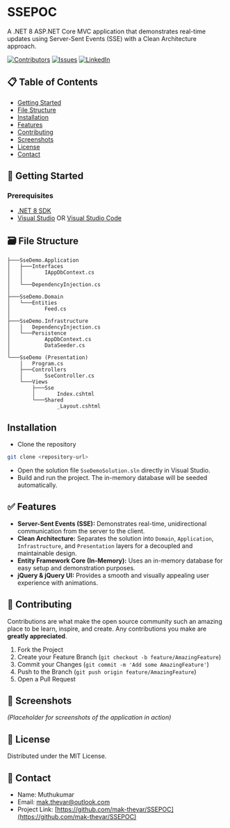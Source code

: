 # SSEPOC

A .NET 8 ASP.NET Core MVC application that demonstrates real-time updates using Server-Sent Events (SSE) with a Clean Architecture approach.

[![Contributors][contributors-shield]][contributors-url]
[![Issues][issues-shield]][issues-url]
[![LinkedIn][linkedin-shield]][linkedin-url]

## 📋 Table of Contents
* [Getting Started](#-getting-started)
* [File Structure](#-file-structure)
* [Installation](#installation)
* [Features](#-features)
* [Contributing](#-contributing)
* [Screenshots](#-screenshots)
* [License](#-license)
* [Contact](#-contact)

## 🏁 Getting Started
### Prerequisites
- [.NET 8 SDK](https://dotnet.microsoft.com/download/dotnet/8.0)
- [Visual Studio](https://visualstudio.microsoft.com/) OR [Visual Studio Code](https://code.visualstudio.com/)

## 🗃️ File Structure
```
├───SseDemo.Application
│   ├───Interfaces
│   │       IAppDbContext.cs
│   │
│   └───DependencyInjection.cs
│
├───SseDemo.Domain
│   └───Entities
│           Feed.cs
│
├───SseDemo.Infrastructure
│   │   DependencyInjection.cs
│   └───Persistence
│           AppDbContext.cs
│           DataSeeder.cs
│
└───SseDemo (Presentation)
    │   Program.cs
    ├───Controllers
    │       SseController.cs
    └───Views
        ├───Sse
        │       Index.cshtml
        └───Shared
                _Layout.cshtml
```

## Installation
- Clone the repository
```sh
git clone <repository-url>
```
- Open the solution file `SseDemoSolution.sln` directly in Visual Studio.
- Build and run the project. The in-memory database will be seeded automatically.

## ✅ Features
- **Server-Sent Events (SSE):** Demonstrates real-time, unidirectional communication from the server to the client.
- **Clean Architecture:** Separates the solution into `Domain`, `Application`, `Infrastructure`, and `Presentation` layers for a decoupled and maintainable design.
- **Entity Framework Core (In-Memory):** Uses an in-memory database for easy setup and demonstration purposes.
- **jQuery & jQuery UI:** Provides a smooth and visually appealing user experience with animations.

## 🔘 Contributing
Contributions are what make the open source community such an amazing place to be learn, inspire, and create. Any contributions you make are **greatly appreciated**.

1. Fork the Project
2. Create your Feature Branch (`git checkout -b feature/AmazingFeature`)
3. Commit your Changes (`git commit -m 'Add some AmazingFeature'`)
4. Push to the Branch (`git push origin feature/AmazingFeature`)
5. Open a Pull Request

## 📸 Screenshots
*(Placeholder for screenshots of the application in action)*

## 🎫 License
Distributed under the MIT License.

## 📱 Contact
- Name: Muthukumar
- Email: mak.thevar@outlook.com
- Project Link: [https://github.com/mak-thevar/SSEPOC](https://github.com/mak-thevar/SSEPOC)

[contributors-shield]: https://img.shields.io/github/contributors/mak-thevar/SSEPOC.svg?style=flat-square
[contributors-url]: https://github.com/mak-thevar/SSEPOC/graphs/contributors
[issues-shield]: https://img.shields.io/github/issues/mak-thevar/SSEPOC.svg?style=flat-square
[issues-url]: https://github.com/mak-thevar/SSEPOC/issues
[linkedin-shield]: https://img.shields.io/badge/-LinkedIn-black.svg?style=flat-square&logo=linkedin&colorB=555
[linkedin-url]: https://www.linkedin.com/in/your-linkedin-profile/